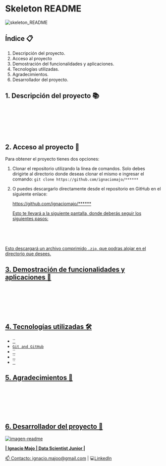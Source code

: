 # Skeleton README

![skeleton_README](https://github.com/user-attachments/assets/e179c071-db93-4d95-943f-a75ff24ad86b)


## Índice 📋

1. Descripción del proyecto.
2. Acceso al proyecto
3. Demostración del funcionalidades y aplicaciones.
4. Tecnologías utilizadas.
5. Agradecimientos.
6. Desarrollador del proyecto.

## 1. Descripción del proyecto 📚

<br><br><br><br><br>

## 2. Acceso al proyecto 📂

Para obtener el proyecto tienes dos opciones:

1. Clonar el repositorio utilizando la línea de comandos. Solo debes dirigirte al directorio donde deseas clonar el mismo e ingresar el comando:
   `git clone https://github.com/ignaciomajo/******`

2. O puedes descargarlo directamente desde el repositorio en GitHub en el siguiente enlace:
   <p><a href="https://github.com/ignaciomajo/******">https://github.com/ignaciomajo/******</p>

   Esto te llevará a la siguiente pantalla, donde deberás seguir los siguientes pasos:

<br><br><br>
   
Esto descargará un archivo comprimido `.zip`, que podras alojar en el directorio que desees.


## 3. Demostración de funcionalidades y aplicaciones 📝

<br><br><br><br><br>

## 4. Tecnologías utilizadas 🛠️

* ``
* `Git and GitHub`
* ``
* ``
* ``

## 5. Agradecimientos 🤝

<br><br><br><br><br>

## 6. Desarrollador del proyecto 👷

![imagen-readme](https://github.com/user-attachments/assets/133bc743-0424-4120-a7a6-7245d2f28f8c)

**| Ignacio Majo | Data Scientist Junior |**

📫 Contacto: ignacio.majoo@gmail.com | 💻[LinkedIn](https://www.linkedin.com/in/ignacio-majo/)
